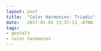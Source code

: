 ```yaml
---
layout: post
title:  "Color Harmonies: Triadic"
date:   2017-01-01 13:37:11 -0700
tags:
- gestalt
- color harmonies
---
```


